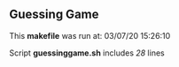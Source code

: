 ## Guessing Game
 
This **makefile** was run at:
03/07/20 15:26:10
 
Script **guessinggame.sh** includes *28* lines
